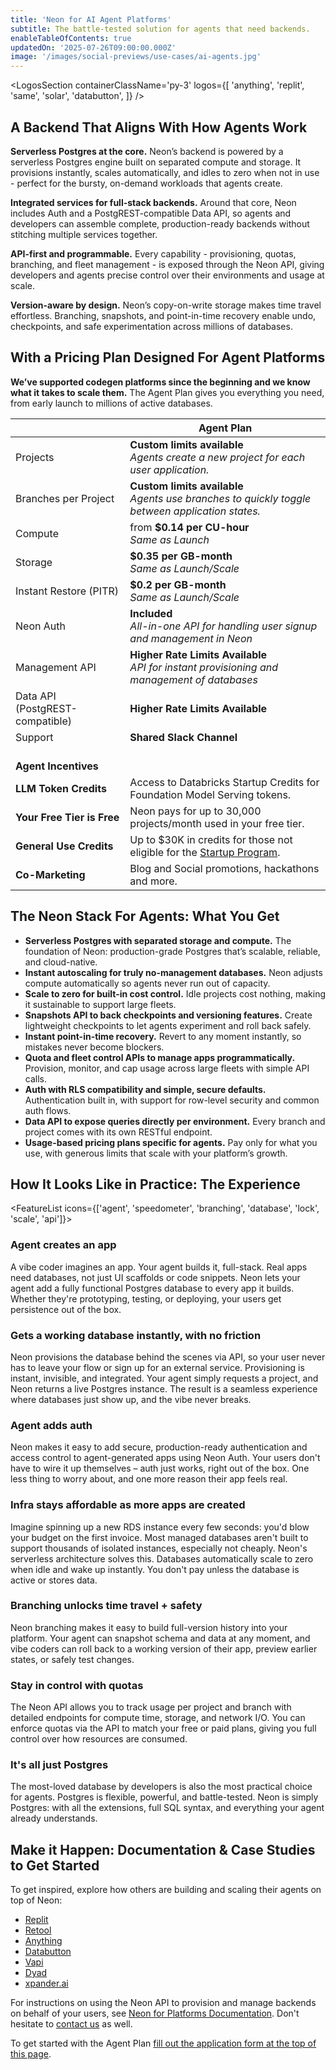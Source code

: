 ```yaml
---
title: 'Neon for AI Agent Platforms'
subtitle: The battle-tested solution for agents that need backends.
enableTableOfContents: true
updatedOn: '2025-07-26T09:00:00.000Z'
image: '/images/social-previews/use-cases/ai-agents.jpg'
---
```


<ProgramForm type="agent" />

<MegaLink tag="80% of Neon databases are deployed by agents." title="Platforms like Replit Agent run their backend on Neon because it fits how agents operate: a serverless Postgres data layer that’s instant, branchable, and invisible to end users." url="https://neon.com/case-studies" />

<LogosSection containerClassName='py-3' logos={[
'anything',
'replit',
'same',
'solar',
'databutton',
]} />

## A Backend That Aligns With How Agents Work

**Serverless Postgres at the core.**
Neon’s backend is powered by a serverless Postgres engine built on separated compute and storage. It provisions instantly, scales automatically, and idles to zero when not in use - perfect for the bursty, on-demand workloads that agents create.

**Integrated services for full-stack backends.**
Around that core, Neon includes Auth and a PostgREST-compatible Data API, so agents and developers can assemble complete, production-ready backends without stitching multiple services together.

**API-first and programmable.**
Every capability - provisioning, quotas, branching, and fleet management - is exposed through the Neon API, giving developers and agents precise control over their environments and usage at scale.

**Version-aware by design.**
Neon’s copy-on-write storage makes time travel effortless. Branching, snapshots, and point-in-time recovery enable undo, checkpoints, and safe experimentation across millions of databases.

<QuoteBlock quote="The combination of flexible resource limits and nearly instant database provisioning made Neon a no-brainer." author="lincoln-bergeson" role="Infrastructure Engineer at Replit" />

## With a Pricing Plan Designed For Agent Platforms

**We’ve supported codegen platforms since the beginning and we know what it takes to scale them.** The Agent Plan gives you everything you need, from early launch to millions of active databases.

|                                 | Agent Plan                                                                                            |
| ------------------------------- | ----------------------------------------------------------------------------------------------------- |
| Projects                        | **Custom limits available** <br/> _Agents create a new project for each user application._            |
| Branches per Project            | **Custom limits available** <br/> _Agents use branches to quickly toggle between application states._ |
| Compute                         | from **$0.14 per CU-hour** <br/> _Same as Launch_                                                     |
| Storage                         | **$0.35 per GB-month** <br/> _Same as Launch/Scale_                                                   |
| Instant Restore (PITR)          | **$0.2 per GB-month** <br/> _Same as Launch/Scale_                                                    |
| Neon Auth                       | **Included** <br/> _All-in-one API for handling user signup and management in Neon_                   |
| Management API                  | **Higher Rate Limits Available** <br/> _API for instant provisioning and management of databases_     |
| Data API (PostgREST-compatible) | **Higher Rate Limits Available**                                                                      |
| Support                         | **Shared Slack Channel**                                                                              |
| <br/>**Agent Incentives**       |                                                                                                       |
| **LLM Token Credits**           | Access to Databricks Startup Credits for Foundation Model Serving tokens.                             |
| **Your Free Tier is Free**      | Neon pays for up to 30,000 projects/month used in your free tier.                                     |
| **General Use Credits**         | Up to $30K in credits for those not eligible for the [Startup Program](/startups).                    |
| **Co-Marketing**                | Blog and Social promotions, hackathons and more.                                                      |

<ProgramForm type="agent" />

<QuoteBlock quote="The speed of provisioning and serverless scale-to-zero of Neon is critical for us. We can serve users iterating on quick ideas efficiently while also supporting them as they scale, without making them think about database setup." author="dhruv-amin" role="Co-founder at Anything" />

## The Neon Stack For Agents: What You Get

- **Serverless Postgres with separated storage and compute.** The foundation of Neon: production-grade Postgres that’s scalable, reliable, and cloud-native.
- **Instant autoscaling for truly no-management databases.** Neon adjusts compute automatically so agents never run out of capacity.
- **Scale to zero for built-in cost control.** Idle projects cost nothing, making it sustainable to support large fleets.
- **Snapshots API to back checkpoints and versioning features.** Create lightweight checkpoints to let agents experiment and roll back safely.
- **Instant point-in-time recovery.** Revert to any moment instantly, so mistakes never become blockers.
- **Quota and fleet control APIs to manage apps programmatically.** Provision, monitor, and cap usage across large fleets with simple API calls.
- **Auth with RLS compatibility and simple, secure defaults.** Authentication built in, with support for row-level security and common auth flows.
- **Data API to expose queries directly per environment.** Every branch and project comes with its own RESTful endpoint.
- **Usage-based pricing plans specific for agents.** Pay only for what you use, with generous limits that scale with your platform’s growth.

## How It Looks Like in Practice: The Experience

<FeatureList icons={['agent', 'speedometer', 'branching', 'database', 'lock', 'scale', 'api']}>

### Agent creates an app

A vibe coder imagines an app. Your agent builds it, full-stack. Real apps need databases, not just UI scaffolds or code snippets. Neon lets your agent add a fully functional Postgres database to every app it builds. Whether they're prototyping, testing, or deploying, your users get persistence out of the box.

### Gets a working database instantly, with no friction

Neon provisions the database behind the scenes via API, so your user never has to leave your flow or sign up for an external service. Provisioning is instant, invisible, and integrated. Your agent simply requests a project, and Neon returns a live Postgres instance. The result is a seamless experience where databases just show up, and the vibe never breaks.

### Agent adds auth

Neon makes it easy to add secure, production-ready authentication and access control to agent-generated apps using Neon Auth. Your users don't have to wire it up themselves – auth just works, right out of the box. One less thing to worry about, and one more reason their app feels real.

### Infra stays affordable as more apps are created

Imagine spinning up a new RDS instance every few seconds: you'd blow your budget on the first invoice. Most managed databases aren't built to support thousands of isolated instances, especially not cheaply. Neon's serverless architecture solves this. Databases automatically scale to zero when idle and wake up instantly. You don't pay unless the database is active or stores data.

### Branching unlocks time travel + safety

Neon branching makes it easy to build full-version history into your platform. Your agent can snapshot schema and data at any moment, and vibe coders can roll back to a working version of their app, preview earlier states, or safely test changes.

### Stay in control with quotas

The Neon API allows you to track usage per project and branch with detailed endpoints for compute time, storage, and network I/O. You can enforce quotas via the API to match your free or paid plans, giving you full control over how resources are consumed.

### It's all just Postgres

The most-loved database by developers is also the most practical choice for agents. Postgres is flexible, powerful, and battle-tested. Neon is simply Postgres: with all the extensions, full SQL syntax, and everything your agent already understands.

</FeatureList>

<QuoteBlock quote="Integrating Neon was a no-brainer. It gives every Databutton app a production-grade Postgres database in seconds, with zero overhead. Our AI agent can now create, manage, and debug the entire stack, not just code." author="martin-skow-røed" role="CTO and co-founder of Databutton" />

## Make it Happen: Documentation & Case Studies to Get Started

To get inspired, explore how others are building and scaling their agents on top of Neon:

- [Replit](https://neon.com/blog/replit-app-history-powered-by-neon-branches)
- [Retool](https://neon.com/blog/retool-becomes-the-platform-for-enterprise-appgen)
- [Anything](https://neon.com/blog/from-idea-to-full-stack-app-in-one-conversation-with-create)
- [Databutton](https://neon.com/blog/databutton-neon-integration)
- [Vapi](https://neon.com/blog/vapi-voice-agents-neon)
- [Dyad](https://neon.com/blog/dyad-brings-postgres-to-local-ai-app-building-powered-by-neon)
- [xpander.ai](https://neon.com/blog/xpander-ai-agents-slack-neon-backend)

For instructions on using the Neon API to provision and manage backends on behalf of your users, see [Neon for Platforms Documentation](https://neon.com/docs/guides/platform-integration-intro). Don't hesitate to [contact us](https://neon.com/contact-sales) as well.

To get started with the Agent Plan [fill out the application form at the top of this page](#agent-form).

<CTA title="Prefer a claimable flow?" description="You can also allow your end-users to deploy a Neon database in seconds, use it immediately via connection string, claim it later." theme="column" buttonText="Explore this route" buttonUrl="https://neon.new/" linkText="See a case study" linkUrl="https://neon.com/blog/netlify-db-powered-by-neon" />
